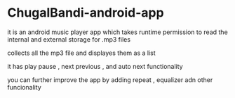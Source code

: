 # ChugalBandi-android-app

it is an android music player app which takes runtime permission to read the internal and external storage for .mp3 files

collects all the mp3 file and displayes them as a list 

it has play pause , next previous , and auto next functionality 

you can further improve the app by adding repeat , equalizer adn other funcionality

